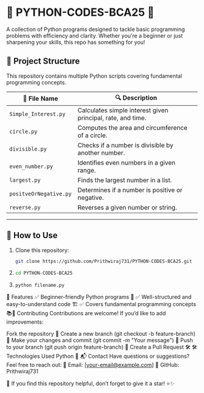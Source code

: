 # 🐍 PYTHON-CODES-BCA25 🚀  
A collection of Python programs designed to tackle basic programming problems with efficiency and clarity. Whether you're a beginner or just sharpening your skills, this repo has something for you!  

## 📂 **Project Structure**  
This repository contains multiple Python scripts covering fundamental programming concepts.  

| 📜 File Name           | 🔍 Description |
|------------------------|--------------|
| `Simple_Interest.py`   | Calculates simple interest given principal, rate, and time. |
| `circle.py`           | Computes the area and circumference of a circle. |
| `divisible.py`        | Checks if a number is divisible by another number. |
| `even_number.py`      | Identifies even numbers in a given range. |
| `largest.py`         | Finds the largest number in a list. |
| `positveOrNegative.py` | Determines if a number is positive or negative. |
| `reverse.py`         | Reverses a given number or string. |

---

## 🚀 **How to Use**  
1. Clone this repository:  
   ```sh
   git clone https://github.com/Prithwiraj731/PYTHON-CODES-BCA25.git
2. ```sh
   cd PYTHON-CODES-BCA25
3. ```python
   python filename.py
📌 Features
✅ Beginner-friendly Python programs 🐍
✅ Well-structured and easy-to-understand code 🏗️
✅ Covers fundamental programming concepts 📚🤝 Contributing
Contributions are welcome! If you’d like to add improvements:

Fork the repository 🍴
Create a new branch (git checkout -b feature-branch) 🌿
Make your changes and commit (git commit -m "Your message") 📝
Push to your branch (git push origin feature-branch) 🚀
Create a Pull Request 🛠️
🛠 Technologies Used
Python 🐍
📬 Contact
Have questions or suggestions? Feel free to reach out:
📧 Email: [your-email@example.com]
🐙 GitHub: Prithwiraj731

🌟 If you find this repository helpful, don’t forget to give it a star! ⭐✨
